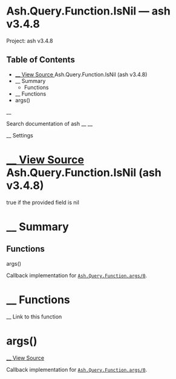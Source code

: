 # Ash.Query.Function.IsNil — ash v3.4.8

Project: ash v3.4.8

## Table of Contents

- [ __ View Source ](external_link) Ash.Query.Function.IsNil (ash v3.4.8)
- __ Summary
  - Functions
- __ Functions
- args()

__

Search documentation of ash __ __

__ Settings

#  [ __ View Source ](external_link) Ash.Query.Function.IsNil (ash v3.4.8)

true if the provided field is nil

#  __ Summary

##  Functions

args()

Callback implementation for [`Ash.Query.Function.args/0`](external_link).

#  __ Functions

__ Link to this function

# args()

[ __ View Source ](external_link)

Callback implementation for [`Ash.Query.Function.args/0`](external_link).

